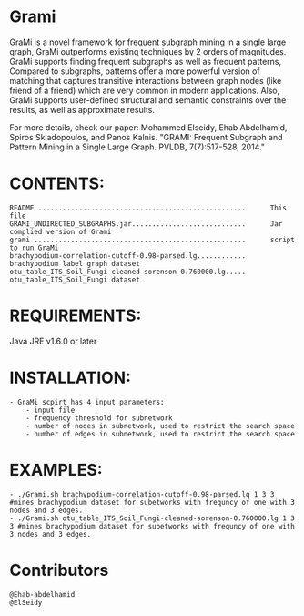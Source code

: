 Grami
=====

GraMi is a novel framework for frequent subgraph mining in a single large  graph, GraMi outperforms existing techniques by 2 orders of magnitudes. GraMi  supports finding frequent subgraphs as well as frequent patterns, Compared to subgraphs, patterns offer a more powerful version of matching that captures  transitive interactions between graph nodes (like friend of a friend) which are very common in modern applications. Also, GraMi supports user-defined  structural and semantic constraints over the results, as well as approximate results.

For more details, check our paper: Mohammed Elseidy, Ehab Abdelhamid, Spiros Skiadopoulos, and Panos Kalnis. "GRAMI: Frequent Subgraph and Pattern Mining in a Single Large Graph. PVLDB, 7(7):517-528, 2014."

CONTENTS:
=====

    README ...................................................      This file
    GRAMI_UNDIRECTED_SUBGRAPHS.jar............................      Jar complied version of Grami
    grami ....................................................      script to run GraMi
    brachypodium-correlation-cutoff-0.98-parsed.lg............      brachypodium label graph dataset
    otu_table_ITS_Soil_Fungi-cleaned-sorenson-0.760000.lg.....      otu_table_ITS_Soil_Fungi dataset


REQUIREMENTS:
=====

Java JRE v1.6.0 or later

INSTALLATION:
=====
    - GraMi scpirt has 4 input parameters:
        - input file
        - frequency threshold for subnetwork
        - number of nodes in subnetwork, used to restrict the search space
        - number of edges in subnetwork, used to restrict the search space

EXAMPLES:
=====
    - ./Grami.sh brachypodium-correlation-cutoff-0.98-parsed.lg 1 3 3 #mines brachypodium dataset for subetworks with frequncy of one with 3 nodes and 3 edges. 
    - ./Grami.sh otu_table_ITS_Soil_Fungi-cleaned-sorenson-0.760000.lg 1 3 3 #mines brachypodium dataset for subetworks with frequncy of one with 3 nodes and 3 edges.

 
Contributors
=====

    @Ehab-abdelhamid
    @ElSeidy
